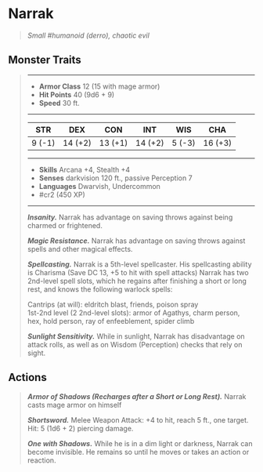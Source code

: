 # Narrak
>*Small #humanoid (derro), chaotic evil*
## Monster Traits
>___
>- **Armor Class** 12 (15 with mage armor)
>- **Hit Points** 40 (9d6 + 9)
>- **Speed** 30 ft.
>___
>|STR|DEX|CON|INT|WIS|CHA|
>|:---:|:---:|:---:|:---:|:---:|:---:|
>|9 (-1)|14 (+2)|13 (+1)|14 (+2)|5 (-3)|16 (+3)|
>___
>- **Skills** Arcana +4, Stealth +4
>- **Senses** darkvision 120 ft., passive Perception 7
>- **Languages** Dwarvish, Undercommon
>- #cr2 (450 XP)
>___
>***Insanity.*** Narrak has advantage on saving throws against being charmed or frightened.  
>
>***Magic Resistance.*** Narrak has advantage on saving throws against spells and other magical effects.  
>
>***Spellcasting.*** Narrak is a 5th-level spellcaster. His spellcasting ability is Charisma (Save DC 13, +5 to hit with spell attacks) Narrak has two 2nd-level spell slots, which he regains after finishing a short or long rest, and knows the following warlock spells:  
>
>Cantrips (at will): eldritch blast, friends, poison spray  
>1st-2nd level (2 2nd-level slots): armor of Agathys, charm person, hex, hold person, ray of enfeeblement, spider climb  
>
>
>***Sunlight Sensitivity.*** While in sunlight, Narrak has disadvantage on attack rolls, as well as on Wisdom (Perception) checks that rely on sight.  
>
## Actions
>***Armor of Shadows (Recharges after a Short or Long Rest).*** Narrak casts mage armor on himself  
>
>***Shortsword.*** Melee Weapon Attack: +4 to hit, reach 5 ft., one target. Hit: 5 (1d6 + 2) piercing damage.  
>
>***One with Shadows.*** While he is in a dim light or darkness, Narrak can become invisible. He remains so until he moves or takes an action or reaction.